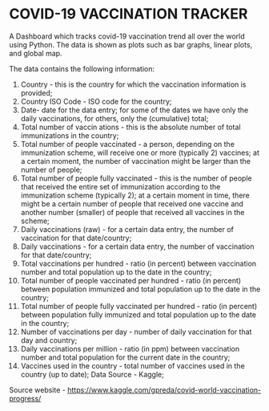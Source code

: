 # COVID-19 VACCINATION TRACKER

A Dashboard which tracks covid-19 vaccination trend all over the world using Python. The data is shown as plots such as bar graphs, linear plots, and global map. 

The data contains the following information:

1. Country - this is the country for which the vaccination information is provided;
2. Country ISO Code - ISO code for the country;
3. Date- date for the data entry; for some of the dates we have only the daily vaccinations, for others, only the (cumulative) total;
4. Total number of vaccin ations - this is the absolute number of total immunizations in the country;
5. Total number of people vaccinated - a person, depending on the immunization scheme, will receive one or more (typically 2) vaccines; at a certain moment, the number of vaccination might be larger than the number of people;
6. Total number of people fully vaccinated - this is the number of people that received the entire set of immunization according to the immunization scheme (typically 2); at a certain moment in time, there might be a certain number of people that received one vaccine and another number (smaller) of people that received all vaccines in the scheme;
7. Daily vaccinations (raw) - for a certain data entry, the number of vaccination for that date/country;
8. Daily vaccinations - for a certain data entry, the number of vaccination for that date/country;
9. Total vaccinations per hundred - ratio (in percent) between vaccination number and total population up to the date in the country;
10. Total number of people vaccinated per hundred - ratio (in percent) between population immunized and total population up to the date in the country;
11. Total number of people fully vaccinated per hundred - ratio (in percent) between population fully immunized and total population up to the date in the country;
12. Number of vaccinations per day - number of daily vaccination for that day and country;
13. Daily vaccinations per million - ratio (in ppm) between vaccination number and total population for the current date in the country;
14. Vaccines used in the country - total number of vaccines used in the country (up to date);
Data Source - Kaggle;

Source website - https://www.kaggle.com/gpreda/covid-world-vaccination-progress/ 

